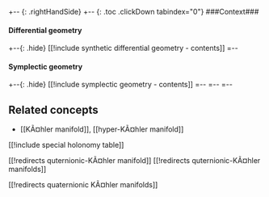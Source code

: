 
+-- {: .rightHandSide}
+-- {: .toc .clickDown tabindex="0"}
###Context###
#### Differential geometry
+--{: .hide}
[[!include synthetic differential geometry - contents]]
=--
#### Symplectic geometry
+--{: .hide}
[[!include symplectic geometry - contents]]
=--
=--
=--

## Related concepts

* [[KÃ¤hler manifold]], [[hyper-KÃ¤hler manifold]]

[[!include special holonomy table]]
 
[[!redirects quternionic-KÃ¤hler manifold]]
[[!redirects quternionic-KÃ¤hler manifolds]]

[[!redirects quaternionic KÃ¤hler manifolds]]

